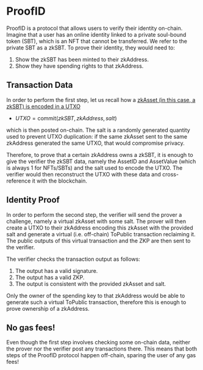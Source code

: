 # ProofID

ProofID is a protocol that allows users to verify their identity on-chain. Imagine that a user has an online identity linked to a private soul-bound token (SBT), which is an NFT that cannot be transferred. We refer to the private SBT as a zkSBT. To prove their identity, they would need to:
1. Show the zkSBT has been minted to their zkAddress.
1. Show they have spending rights to that zkAddress.

## Transaction Data
In order to perform the first step, let us recall how a [zkAsset (in this case, a zkSBT) is encoded in a UTXO](zkAsset.md)
* $UTXO = \textsf{commit}(zkSBT, zkAddress, salt)$

which is then posted on-chain. The salt is a randomly generated quantity used to prevent UTXO duplication: if the same zkAsset sent to the same zkAddress generated the same UTXO, that would compromise privacy.

Therefore, to prove that a certain zkAddress owns a zkSBT, it is enough to give the verifier the zkSBT data, namely the AssetID and AssetValue (which is always 1 for NFTs/SBTs) and the salt used to encode the UTXO. The verifier would then reconstruct the UTXO with these data and cross-reference it with the blockchain.

## Identity Proof
In order to perform the second step, the verifier will send the prover a challenge, namely a virtual zkAsset with some salt. The prover will then create a UTXO to their zkAddress encoding this zkAsset with the provided salt and generate a virtual (i.e. off-chain) ToPublic transaction reclaiming it. The public outputs of this virtual transaction and the ZKP are then sent to the verifier. 

The verifier checks the transaction output as follows:
1. The output has a valid signature.
2. The output has a valid ZKP.
3. The output is consistent with the provided zkAsset and salt.

Only the owner of the spending key to that zkAddress would be able to generate such a virtual ToPublic transaction, therefore this is enough to prove ownership of a zkAddress.

## No gas fees!

Even though the first step involves checking some on-chain data, neither the prover nor the verifier post any transactions there. This means that both steps of the ProofID protocol happen off-chain, sparing the user of any gas fees!